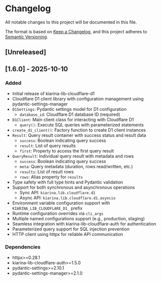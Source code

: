 # Changelog

All notable changes to this project will be documented in this file.

The format is based on [Keep a Changelog](https://keepachangelog.com/en/1.0.0/),
and this project adheres to [Semantic Versioning](https://semver.org/spec/v2.0.0.html).

## [Unreleased]

## [1.6.0] - 2025-10-10

### Added
- Initial release of kiarina-lib-cloudflare-d1
- Cloudflare D1 client library with configuration management using pydantic-settings-manager
- `D1Settings`: Pydantic settings model for D1 configuration
  - `database_id`: Cloudflare D1 database ID (required)
- `D1Client`: Main client class for interacting with Cloudflare D1
  - `query()`: Execute SQL queries with parameterized statements
- `create_d1_client()`: Factory function to create D1 client instances
- `Result`: Query result container with success status and result data
  - `success`: Boolean indicating query success
  - `result`: List of query results
  - `first`: Property to access the first query result
- `QueryResult`: Individual query result with metadata and rows
  - `success`: Boolean indicating query success
  - `meta`: Query metadata (duration, rows read/written, etc.)
  - `results`: List of result rows
  - `rows`: Alias property for `results`
- Type safety with full type hints and Pydantic validation
- Support for both synchronous and asynchronous operations
  - Sync API: `kiarina.lib.cloudflare.d1`
  - Async API: `kiarina.lib.cloudflare.d1.asyncio`
- Environment variable configuration support with `KIARINA_LIB_CLOUDFLARE_D1_` prefix
- Runtime configuration overrides via `cli_args`
- Multiple named configurations support (e.g., production, staging)
- Seamless integration with kiarina-lib-cloudflare-auth for authentication
- Parameterized query support for SQL injection prevention
- HTTP client using httpx for reliable API communication

### Dependencies
- httpx>=0.28.1
- kiarina-lib-cloudflare-auth>=1.5.0
- pydantic-settings>=2.10.1
- pydantic-settings-manager>=2.1.0
